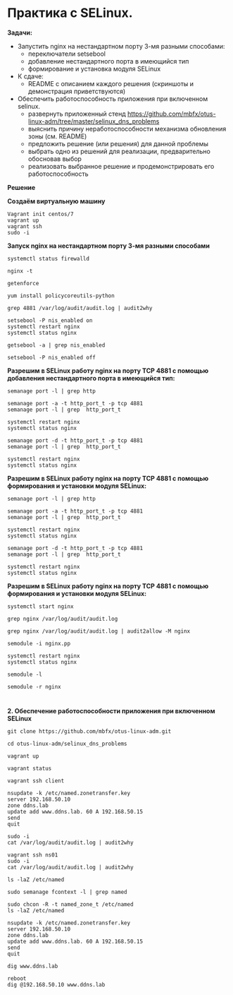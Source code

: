 # Практика с SELinux.

**Задачи:**

* Запустить nginx на нестандартном порту 3-мя разными способами:
    * переключатели setsebool
    * добавление нестандартного порта в имеющийся тип
    * формирование и установка модуля SELinux
* К сдаче:
    * README с описанием каждого решения (скриншоты и демонстрация приветствуются)
* Обеспечить работоспособность приложения при включенном selinux. 
    * развернуть приложенный стенд https://github.com/mbfx/otus-linux-adm/tree/master/selinux_dns_problems
    * выяснить причину неработоспособности механизма обновления зоны (см. README)
    * предложить решение (или решения) для данной проблемы
    * выбрать одно из решений для реализации, предварительно обосновав выбор
    * реализовать выбранное решение и продемонстрировать его работоспособность

**Решение**

**Создаём виртуальную машину**

```
Vagrant init centos/7
vagrant up
vagrant ssh
sudo -i
```

**Запуск nginx на нестандартном порту 3-мя разными способами**

```
systemctl status firewalld
```

```
nginx -t
```

```
getenforce 
```

```
yum install policycoreutils-python
```

```
grep 4881 /var/log/audit/audit.log | audit2why
```

```
setsebool -P nis_enabled on
systemctl restart nginx
systemctl status nginx
```

```
getsebool -a | grep nis_enabled
```

```
setsebool -P nis_enabled off
```

**Разрешим в SELinux работу nginx на порту TCP 4881 c помощью добавления нестандартного порта в имеющийся тип:**

```
semanage port -l | grep http
```

```
semanage port -a -t http_port_t -p tcp 4881
semanage port -l | grep  http_port_t
```

```
systemctl restart nginx
systemctl status nginx
```

```
semanage port -d -t http_port_t -p tcp 4881
semanage port -l | grep  http_port_t
```

```
systemctl restart nginx
systemctl status nginx
```

**Разрешим в SELinux работу nginx на порту TCP 4881 c помощью формирования и установки модуля SELinux:**

```
semanage port -l | grep http
```

```
semanage port -a -t http_port_t -p tcp 4881
semanage port -l | grep  http_port_t
```

```
systemctl restart nginx
systemctl status nginx
```

```
semanage port -d -t http_port_t -p tcp 4881
semanage port -l | grep  http_port_t
```

```
systemctl restart nginx
systemctl status nginx
```

**Разрешим в SELinux работу nginx на порту TCP 4881 c помощью формирования и установки модуля SELinux:**

```
systemctl start nginx
```

```
grep nginx /var/log/audit/audit.log
```

```
grep nginx /var/log/audit/audit.log | audit2allow -M nginx
```

```
semodule -i nginx.pp
```

```
systemctl restart nginx
systemctl status nginx
```

```
semodule -l
```

```
semodule -r nginx
```

#

**2. Обеспечение работоспособности приложения при включенном SELinux**

```
git clone https://github.com/mbfx/otus-linux-adm.git
```

```
cd otus-linux-adm/selinux_dns_problems
```

```
vagrant up
```

```
vagrant status
```

```
vagrant ssh client
```

```
nsupdate -k /etc/named.zonetransfer.key
server 192.168.50.10
zone ddns.lab
update add www.ddns.lab. 60 A 192.168.50.15
send
quit
```

```
sudo -i
cat /var/log/audit/audit.log | audit2why
```

```
vagrant ssh ns01 
sudo -i
cat /var/log/audit/audit.log | audit2why
```

```
ls -laZ /etc/named
```

```
sudo semanage fcontext -l | grep named
```

```
sudo chcon -R -t named_zone_t /etc/named
ls -laZ /etc/named
```

```
nsupdate -k /etc/named.zonetransfer.key
server 192.168.50.10
zone ddns.lab
update add www.ddns.lab. 60 A 192.168.50.15
send
quit
```

```
dig www.ddns.lab
```

```
reboot
dig @192.168.50.10 www.ddns.lab
```











